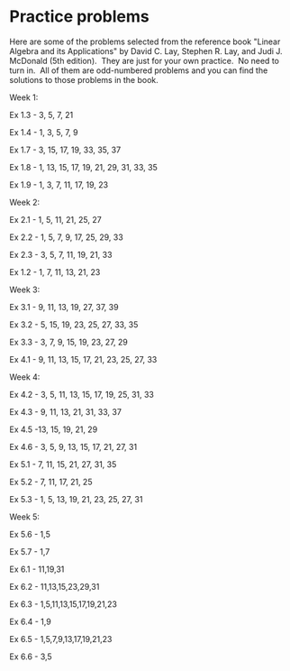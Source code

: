 # Practice problems

Here are some of the problems selected from the reference book "Linear Algebra and its Applications" by David C. Lay, Stephen R. Lay, and Judi J. McDonald (5th edition).  They are just for your own practice.  No need to turn in.  All of them are odd-numbered problems and you can find the solutions to those problems in the book.

Week 1:

Ex 1.3 - 3, 5, 7, 21

Ex 1.4 - 1, 3, 5, 7, 9

Ex 1.7 - 3, 15, 17, 19, 33, 35, 37

Ex 1.8 - 1, 13, 15, 17, 19, 21, 29, 31, 33, 35

Ex 1.9 - 1, 3, 7, 11, 17, 19, 23

Week 2:

Ex 2.1 - 1, 5, 11, 21, 25, 27

Ex 2.2 - 1, 5, 7, 9, 17, 25, 29, 33

Ex 2.3 - 3, 5, 7, 11, 19, 21, 33

Ex 1.2 - 1, 7, 11, 13, 21, 23

Week 3:

Ex 3.1 - 9, 11, 13, 19, 27, 37, 39

Ex 3.2 - 5, 15, 19, 23, 25, 27, 33, 35

Ex 3.3 - 3, 7, 9, 15, 19, 23, 27, 29

Ex 4.1 - 9, 11, 13, 15, 17, 21, 23, 25, 27, 33

Week 4:

Ex 4.2 - 3, 5, 11, 13, 15, 17, 19, 25, 31, 33

Ex 4.3 - 9, 11, 13, 21, 31, 33, 37

Ex 4.5 -13, 15, 19, 21, 29

Ex 4.6 - 3, 5, 9, 13, 15, 17, 21, 27, 31

Ex 5.1 - 7, 11, 15, 21, 27, 31, 35

Ex 5.2 - 7, 11, 17, 21, 25

Ex 5.3 - 1, 5, 13, 19, 21, 23, 25, 27, 31

Week 5:

Ex 5.6 - 1,5

Ex 5.7 - 1,7

Ex 6.1 - 11,19,31

Ex 6.2 - 11,13,15,23,29,31

Ex 6.3 - 1,5,11,13,15,17,19,21,23

Ex 6.4 - 1,9

Ex 6.5 - 1,5,7,9,13,17,19,21,23

Ex 6.6 - 3,5